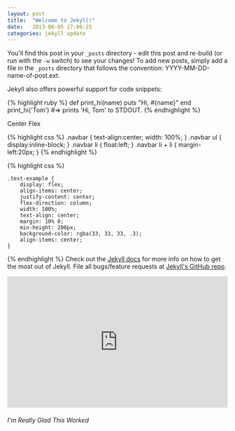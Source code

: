 ```yaml
---
layout: post
title:  "Welcome to Jekyll!"
date:   2013-06-05 17:06:25
categories: jekyll update
---
```


You'll find this post in your `_posts` directory - edit this post and re-build (or run with the `-w` switch) to see your changes!
To add new posts, simply add a file in the `_posts` directory that follows the convention: YYYY-MM-DD-name-of-post.ext.

Jekyll also offers powerful support for code snippets:

{% highlight ruby %}
def print_hi(name)
  puts "Hi, #{name}"
end
print_hi('Tom')
#=> prints 'Hi, Tom' to STDOUT.
{% endhighlight %}

Center Flex

{% highlight css %}
.navbar {
    text-align:center;
    width: 100%;
}
.navbar ul {
    display:inline-block;
}
.navbar li {
    float:left;
}
.navbar li + li {
    margin-left:20px;
}
{% endhighlight %}

{% highlight css %}

    .text-example {
        display: flex;
        align-items: center;
        justify-content: center;
        flex-direction: column;
        width: 100%;
        text-align: center;
        margin: 10% 0;
        min-height: 200px;
        background-color: rgba(33, 33, 33, .3);
        align-items: center;
    }
   {% endhighlight %}
Check out the [Jekyll docs][jekyll] for more info on how to get the most out of Jekyll. File all bugs/feature requests at [Jekyll's GitHub repo][jekyll-gh].

<iframe width="100%" height="300" scrolling="no" frameborder="no" allow="autoplay" src="https://w.soundcloud.com/player/?url=https%3A//api.soundcloud.com/tracks/288659449&color=%23ff5500&auto_play=false&hide_related=false&show_comments=true&show_user=true&show_reposts=false&show_teaser=true&visual=true"></iframe>

<div class="note"><h6>I'm Really Glad This Worked</h6></div>

[jekyll-gh]: https://github.com/mojombo/jekyll
[jekyll]:    http://jekyllrb.com
